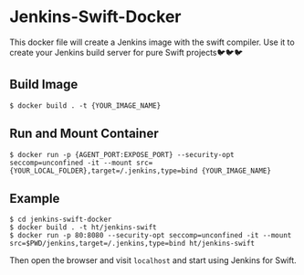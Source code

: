 # Jenkins-Swift-Docker

This docker file will create a Jenkins image with the swift compiler. Use it to create your Jenkins build server for pure Swift projects🐦🐦🐦

## Build Image
`$ docker build . -t {YOUR_IMAGE_NAME}`

## Run and Mount Container
`$ docker run -p {AGENT_PORT:EXPOSE_PORT} --security-opt seccomp=unconfined -it --mount src={YOUR_LOCAL_FOLDER},target=/.jenkins,type=bind {YOUR_IMAGE_NAME}`

## Example
```
$ cd jenkins-swift-docker
$ docker build . -t ht/jenkins-swift
$ docker run -p 80:8080 --security-opt seccomp=unconfined -it --mount src=$PWD/jenkins,target=/.jenkins,type=bind ht/jenkins-swift
```
Then open the browser and visit `localhost` and start using Jenkins for Swift.
